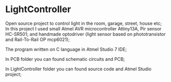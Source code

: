 # LightController
Open source project to control light in the room, garage, street, house etc;
In this project I used small Atmel AVR microcontroller Attiny13A, Pir sensor HC-SR501;
and handmade optodriver (light sensor based on phototransistor and Rail-To-Rail OP mcp6021);

The program written on C language in Atmel Studio 7 IDE;

In PCB folder you can found schematic circuits and PCB;

In LightController folder you can found source code and Atmel Studio project; 

